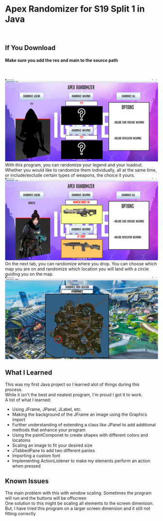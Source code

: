 <h1>Apex Randomizer for S19 Split 1 in Java</h1> <br>
<h2>If You Download</h2>
<h4>Make sure you add the res and main to the source path</h4>
<br>
<br>
<img src="preview_images/img1.png">
With this program, you can randomize your legend and your loadout. Whether you would like to randomize them individually, all at the same time, or include/exclude certain types of weapons, the choice it yours.
<img src="preview_images/img2.png"">
On the next tab, you can randomize where you drop. You can choose which map you are on and randomize which location you will land with a circle guiding you on the map.
<img src="preview_images/img3.png"">
<h2>What I Learned</h2>
This was my first Java project so I learned alot of things during this process. <br>
While it isn't the best and neatest program, I'm proud I got it to work. <br>
A list of what I learned:<br>
<ul>
  <li>Using JFrame, JPanel, JLabel, etc.</li>
  <li>Making the background of the JFrame an image using the Graphics import </li>
  <li>Further understanding of extending a class like JPanel to add additional methods that enhance your program</li>
  <li>Using the paintComponet to create shapes with different colors and locatoins</li>
  <li>Scaling an image to fit your desired size</li>
  <li>JTabbedPane to add two different panles</li>
  <li>Importing a custom font</li>
  <li>Implementing ActionListener to make my elements perform an action when pressed</li>
</ul>
<h2>Known Issues</h2>
The main problem with this with window scaling. Sometimes the program will run and the buttons will be offscreen <br>
One solution to this might be scaling all elements to the screen dimension. <br>
But, I have tried this program on a larger screen dimension and it still not fitting correctly

